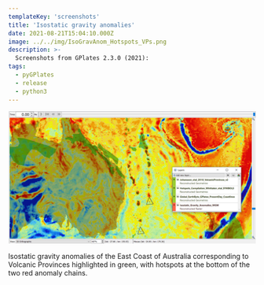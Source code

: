 ```yaml
---
templateKey: 'screenshots'
title: 'Isostatic gravity anomalies'
date: 2021-08-21T15:04:10.000Z
image: ../../img/IsoGravAnom_Hotspots_VPs.png
description: >-
  Screenshots from GPlates 2.3.0 (2021):
tags:
  - pyGPlates
  - release
  - python3
---
```

![pygplates_doc_contents](../../img/IsoGravAnom_Hotspots_VPs.png)

Isostatic gravity anomalies of the East Coast of Australia corresponding to Volcanic Provinces highlighted in green, with hotspots at the bottom of the two red anomaly chains. 
